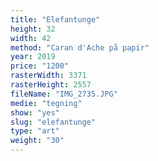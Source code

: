 ```yaml
---
title: "Elefantunge"
height: 32
width: 42
method: "Caran d'Ache på papir"
year: 2019
price: "1200"
rasterWidth: 3371
rasterHeight: 2557
fileName: "IMG_2735.JPG"
medie: "tegning"
show: "yes"
slug: "elefantunge"
type: "art"
weight: "30"
---
```

